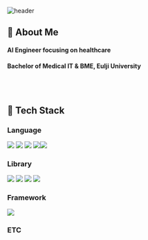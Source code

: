 
<!--Header-->
![header](https://capsule-render.vercel.app/api?type=waving&color=gradient&height=250&section=header&text=WIP,%20always%20🐣)

<!--Body-->
## 👀 About Me
#### AI Engineer focusing on healthcare
#### Bachelor of Medical IT & BME, Eulji University
<br/>
<br/>

## 🧱 Tech Stack
### Language
<!--Python-->
<img src="https://img.shields.io/badge/Python-3776AB?style=flat-square&logo=Python&logoColor=white"/>
<!-- C --><img src="https://img.shields.io/badge/C-00599C?style=flat-square&logo=c&logoColor=white"/>
<!-- R --><img src="https://img.shields.io/badge/R-276DC3?style=flat-square&logo=r&logoColor=white"/>
<!--HTML/CSS--><img src="https://img.shields.io/badge/HTML-E34F26?style=flat-square&logo=html5&logoColor=white"/><img src="https://img.shields.io/badge/CSS-1572B6?style=flat-square&logo=css3&logoColor=white"/>


### Library
<!-- Scikit-learn --><img src="https://img.shields.io/badge/Scikit--learn-F7931E?style=flat-square&logo=scikit-learn&logoColor=white"/>
<!-- Pandas --><img src="https://img.shields.io/badge/Pandas-150458?style=flat-square&logo=pandas&logoColor=white"/>
<!-- Numpy --><img src="https://img.shields.io/badge/NumPy-013243?style=flat-square&logo=numpy&logoColor=white"/>
<!--OpneAI--><img src="https://img.shields.io/badge/OpenAI-412991?style=flat-square&logo=openai&logoColor=white"/>

### Framework
<img src="https://img.shields.io/badge/Flask-000000?style=flat-square&logo=flask&logoColor=white"/>

### ETC  

